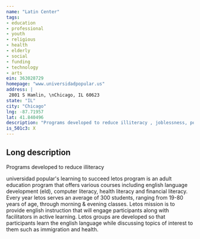 ```yaml
---
name: "Latin Center"
tags:
- education
- professional
- youth
- religious
- health
- elderly
- social
- funding
- technology
- arts
ein: 363028729
homepage: "www.universidadpopular.us"
address: |
 2801 S Hamlin, \nChicago, IL 60623
state: "IL"
city: "Chicago"
lng: -87.71957
lat: 41.840496
description: "Programs developed to reduce illiteracy , joblessness, poverty, homelessness in the chicago area through bilingual / bicultural exchange of individuals residing in inner city neighborhoods"
is_501c3: X
---
```


## Long description

Programs developed to reduce illiteracy
  
  universidad popular's learning to succeed letos program is an adult education program that offers various courses including english language development (eld), computer literacy, health literacy and financial literacy. Every year letos serves an average of 300 students, ranging from 19-80 years of age, through morning & evening classes. Letos mission is to provide english instruction that will engage participants along with facilitators in active learning. Letos groups are developed so that participants learn the english language while discussing topics of interest to them such as immigration and health. 

